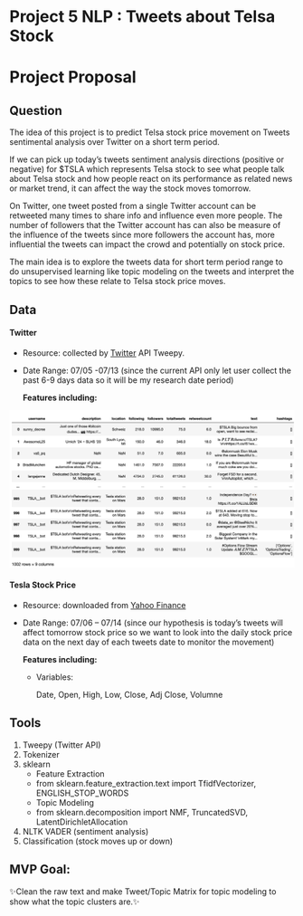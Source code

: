 # Project 5 NLP : Tweets about Telsa Stock

# Project Proposal


## Question


The idea of this project is to predict Telsa stock price movement on Tweets sentimental analysis over Twitter on a short term period.

If we can pick up today’s tweets sentiment analysis directions (positive or negative) for $TSLA which represents Telsa stock to see what people talk about Telsa stock and how people react on its performance as related news or market trend, it can affect the way the stock moves tomorrow. 

On Twitter, one tweet posted from a single Twitter account can be retweeted many times to share info and influence even more people. The number of followers that the Twitter account has can also be measure of the influence of the tweets since more followers the account has, more influential the tweets can impact the crowd and potentially on stock price.

The main idea is to explore the tweets data for short term period range to do unsupervised learning like topic modeling on the tweets and interpret the topics to see how these relate to Telsa stock price moves.


## Data


#### Twitter
-  Resource: collected by [Twitter](https://twitter.com) API Tweepy.

-  Date Range: 07/05 -07/13 (since the current API only let user collect the past 6-9 days data so it will be my research date period)

	__Features including:__
	
<img src="https://github.com/SYNYC/5_Project_Tweets_about_Tesla_Stock/blob/main/charts/tweets_raw.png">


#### Tesla Stock Price
-  Resource: downloaded from [Yahoo Finance](https://finance.yahoo.com)

-  Date Range: 07/06 – 07/14 (since our hypothesis is today’s tweets will affect tomorrow stock price so we want to look into the daily stock price data on the next day of each tweets date to monitor the movement)



	__Features including:__
	- Variables: 

		Date, Open, High, Low, Close, Adj Close, Volumne 
	






## Tools
1. Tweepy (Twitter API)
2. Tokenizer
3. sklearn
	- Feature Extraction
    * from sklearn.feature_extraction.text import TfidfVectorizer, ENGLISH_STOP_WORDS
    - Topic Modeling
    * from sklearn.decomposition import NMF, TruncatedSVD, LatentDirichletAllocation
4. NLTK VADER (sentiment analysis)
5. Classification (stock moves up or down)





## MVP Goal:

✨Clean the raw text and make Tweet/Topic Matrix for topic modeling to show what the topic clusters are.✨
